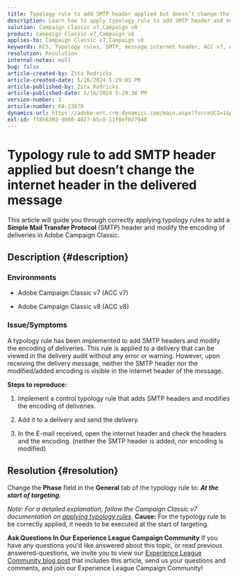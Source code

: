 ```yaml
---
title: Typology rule to add SMTP header applied but doesn’t change the internet header in the delivered message
description: Learn how to apply typology rule to add SMTP header and modify the encoding of deliveries in Adobe Campaign Classic.
solution: Campaign Classic v7,Campaign v8
product: Campaign Classic v7,Campaign v8
applies-to: Campaign Classic v7,Campaign v8
keywords: KCS, Typology rules, SMTP, message internet header, ACC v7, ACC v8, Adobe Campaign Classic v7, Adobe Campaign Classic v8, Troubleshooting
resolution: Resolution
internal-notes: null
bug: false
article-created-by: Zita Rodricks
article-created-date: 5/16/2024 5:29:01 PM
article-published-by: Zita Rodricks
article-published-date: 5/16/2024 5:29:38 PM
version-number: 3
article-number: KA-23879
dynamics-url: https://adobe-ent.crm.dynamics.com/main.aspx?forceUCI=1&pagetype=entityrecord&etn=knowledgearticle&id=89e3efc2-a913-ef11-9f89-6045bd0298d4
exl-id: ff856302-d000-4027-b5c8-11f0ef027940
---
```

# Typology rule to add SMTP header applied but doesn’t change the internet header in the delivered message


This article will guide you through correctly applying typology rules to add a <b>Simple Mail Transfer Protocol</b> (SMTP) header and modify the encoding of deliveries in Adobe Campaign Classic.

## Description {#description}


### <b>Environments</b>

- Adobe Campaign Classic v7 (ACC v7)


- Adobe Campaign Classic v8 (ACC v8)




### <b>Issue/Symptoms</b>

A typology rule has been implemented to add SMTP headers and modify the encoding of deliveries. This rule is applied to a delivery that can be viewed in the delivery audit without any error or warning. However, upon receiving the delivery message, neither the SMTP header nor the modified/added encoding is visible in the internet header of the message.

<b>Steps to reproduce:</b>

1. Implement a control typology rule that adds SMTP headers and modifies the encoding of deliveries.


2. Add it to a delivery and send the delivery.


3. In the E-mail received, open the internet header and check the headers and the encoding. (neither the SMTP header is added, nor encoding is modified)



## Resolution {#resolution}


Change the <b>Phase</b> field in the <b>General</b> tab of the typology rule to: <b>*At the start of targeting.</b>*

*Note: For a detailed explanation, follow the Campaign Classic v7 documentation on [applying typology rules](https://experienceleague.adobe.com/docs/campaign-classic/using/orchestrating-campaigns/campaign-optimization/control-rules.html)*.
<b>Cause:</b>
For the typology rule to be correctly applied, it needs to be executed at the start of targeting.


<b>Ask Questions In Our Experience League Campaign Community</b>
If you have any questions you'd like answered about this topic, or read previous answered-questions, we invite you to view our [Experience League Community blog post](https://experienceleaguecommunities.adobe.com/t5/adobe-campaign-classic-blogs/introducing-top-kcs-articles-curated-for-your-troubleshooting/bc-p/672426#M132 "Follow link") that includes this article, send us your questions and comments, and join our Experience League Campaign Community!
